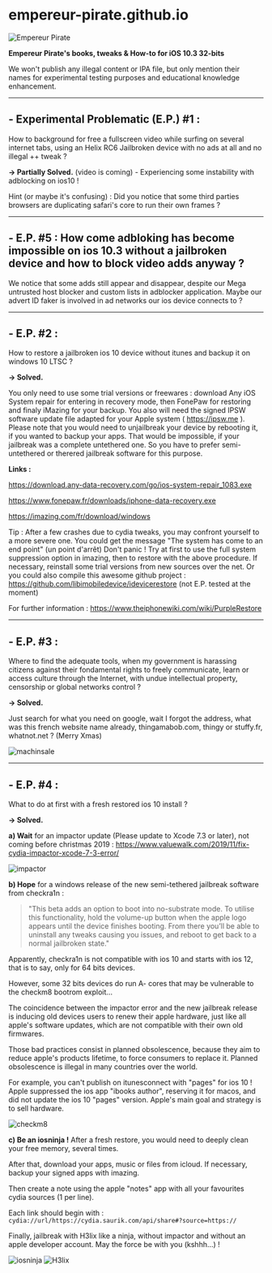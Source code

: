 # empereur-pirate.github.io

![Empereur Pirate](https://4.bp.blogspot.com/-_tgdYJb1rQs/XYCtHKVplLI/AAAAAAAAAFY/a9eQw_Qr7akqXA6L2cp3yQKBm3tWnXyGwCK4BGAYYCw/s1280/%25C3%25A9ditions-empereur.pirate.png)

**Empereur Pirate's books, tweaks &amp; How-to for iOS 10.3 32-bits**

We won't publish any illegal content or IPA file, but only mention their names for experimental testing purposes and educational knowledge enhancement.

__________________________________________________________________________________________________________________________________________

## - Experimental Problematic (E.P.) #1 :

How to background for free a fullscreen video while surfing on several internet tabs, using an Helix RC6 Jailbroken device with no ads at all and no illegal ++ tweak ?

**-> Partially Solved.** (video is coming) - Experiencing some instability with adblocking on ios10 !

Hint (or maybe it's confusing) : Did you notice that some third parties browsers are duplicating safari's core to run their own frames ?
__________________________________________________________________________________________________________________________________________
## - E.P. #5 : How come adbloking has become impossible on ios 10.3 without a jailbroken device and how to block video adds anyway ?

We notice that some adds still appear and disappear, despite our Mega untrusted host blocker and custom lists in adblocker application.
Maybe our advert ID faker is involved in ad networks our ios device connects to ?
__________________________________________________________________________________________________________________________________________

## - E.P. #2 : 

How to restore a jailbroken ios 10 device without itunes and backup it on windows 10 LTSC ?

**-> Solved.**

You only need to use some trial versions or freewares : download Any iOS System repair for entering in recovery mode, then FonePaw for restoring and finaly iMazing for your backup. You also will need the signed IPSW software update file adapted for your Apple system ( https://ipsw.me ). Please note that you would need to unjailbreak your device by rebooting it, if you wanted to backup your apps. That would be impossible, if your jailbreak was a complete untethered one. So you have to prefer semi-untethered or therered jailbreak software for this purpose.

**Links :** 

https://download.any-data-recovery.com/go/ios-system-repair_1083.exe

https://www.fonepaw.fr/downloads/iphone-data-recovery.exe

https://imazing.com/fr/download/windows

Tip : After a few crashes due to cydia tweaks, you may confront yourself to a more severe one. You could get the message "The system has come to an end point" (un point d'arrêt) Don't panic ! Try at first to use the full system suppression option in imazing, then to restore with the above procedure. If necessary, reinstall some trial versions from new sources over the net. Or you could also compile this awesome github project : https://github.com/libimobiledevice/idevicerestore (not E.P. tested at the moment)

For further information : https://www.theiphonewiki.com/wiki/PurpleRestore

__________________________________________________________________________________________________________________________________________

## - E.P. #3 : 

Where to find the adequate tools, when my government is harassing citizens against their fondamental rights to freely communicate, learn or access culture through the Internet, with undue intellectual property, censorship or global networks control ?

**-> Solved.**

Just search for what you need on google, wait I forgot the address, what was this french website name already, thingamabob.com, thingy or stuffy.fr, whatnot.net ? (Merry Xmas)

![machinsale](https://1.bp.blogspot.com/-zBBGEhAjH3A/Xb3TxAfC-1I/AAAAAAAAAJM/FFHiRRj75Xg4CaYp0BuVfFmZMkv2SU20wCEwYBhgL/s1600/machin.jpg)
________________________________________________________________________________________________________________________________________

## - E.P. #4 :

What to do at first with a fresh restored ios 10 install ?

**-> Solved.**


**a) Wait** for an impactor update (Please update to Xcode 7.3 or later), not coming before christmas 2019 : https://www.valuewalk.com/2019/11/fix-cydia-impactor-xcode-7-3-error/

![impactor](https://1.bp.blogspot.com/-Y-ZvP68n-q8/XdZhJTp_LiI/AAAAAAAAAKI/-FI5mx3u92Y6yZVqjdy6hPDm0lUlDWbZACLcBGAsYHQ/s1600/impactor.png)

**b) Hope** for a windows release of the new semi-tethered jailbreak software from checkra1n :

>"This beta adds an option to boot into no-substrate mode. To utilise this functionality, hold the volume-up button when the apple logo appears until the device finishes booting. From there you’ll be able to uninstall any tweaks causing you issues, and reboot to get back to a normal jailbroken state."

Apparently, checkra1n is not compatible with ios 10 and starts with ios 12, that is to say, only for 64 bits devices.

However, some 32 bits devices do run A- cores that may be vulnerable to the checkm8 bootrom exploit...

The coincidence between the impactor error and the new jailbreak release is inducing old devices users to renew their apple hardware, just like all apple's software updates, which are not compatible with their own old firmwares.

Those bad practices consist in planned obsolescence, because they aim to reduce apple's products lifetime, to force consumers to replace it. Planned obsolescence is illegal in many countries over the world.

For example, you can't publish on itunesconnect with "pages" for ios 10 ! Apple suppressed the ios app "ibooks author", reserving it for macos, and did not update the ios 10 "pages" version. Apple's main goal and strategy is to sell hardware.

![checkm8](https://1.bp.blogspot.com/-wXvSvSeK9q8/XdZhpVszzTI/AAAAAAAAAKQ/-TqxSjo6gVsEmmUNEoURAfX1s9fnLvhFACLcBGAsYHQ/s1600/checkmate.png) 

**c) Be an iosninja !** After a fresh restore, you would need to deeply clean your free memory, several times. 

After that, download your apps, music or files from icloud. If necessary, backup your signed apps with imazing. 

Then create a note using the apple "notes" app with all your favourites cydia sources (1 per line). 

Each link should begin with : ```cydia://url/https://cydia.saurik.com/api/share#?source=https://```

Finally, jailbreak with H3lix like a ninja, without impactor and without an apple developer account. May the force be with you (kshhh...) ! 

![iosninja](https://1.bp.blogspot.com/-E967W8P6zpk/XdZc4x3P1mI/AAAAAAAAAJc/leIpxSAFEZM6PWvbiuf2_dXyvEFE7v4kACLcBGAsYHQ/s1600/iosninja.jpg) ![H3lix](https://1.bp.blogspot.com/-aiNDLCIgtwM/XdZiORYF86I/AAAAAAAAAKc/K7WacvCC5bg3dywvMtK1ZgBvmLscbFaSACLcBGAsYHQ/s1600/h3lix.png) 
